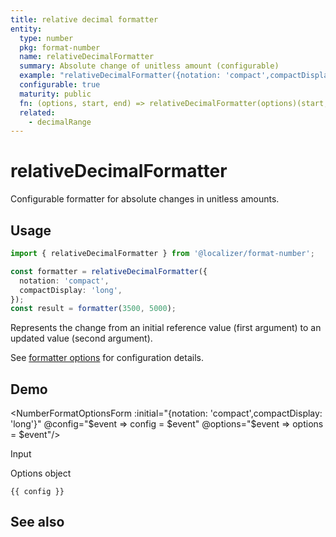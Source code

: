 ```yaml
---
title: relative decimal formatter
entity:
  type: number
  pkg: format-number
  name: relativeDecimalFormatter
  summary: Absolute change of unitless amount (configurable)
  example: "relativeDecimalFormatter({notation: 'compact',compactDisplay: 'long'})(3500, 5000)"
  configurable: true
  maturity: public
  fn: (options, start, end) => relativeDecimalFormatter(options)(start, end)
  related:
    - decimalRange
---
```


# relativeDecimalFormatter <Package name="format-number"/>

Configurable formatter for absolute changes in unitless amounts.

## Usage

```typescript twoslash
import { relativeDecimalFormatter } from '@localizer/format-number';

const formatter = relativeDecimalFormatter({
  notation: 'compact',
  compactDisplay: 'long',
});
const result = formatter(3500, 5000);
```

Represents the change from an initial reference value (first argument) to an updated value (second argument).

See [formatter options](./options/index.md) for configuration details.

## Demo

<script setup>
  import { ref } from 'vue';
  import { NFormItem } from 'naive-ui/es/form';
  import { NInputNumber } from 'naive-ui/es/input-number';
  import { NDivider } from 'naive-ui/es/divider';
  import NumberFormatOptionsForm from './NumberFormatOptionsForm.vue';

  const start = ref(3500);
  const end = ref(5000);
  const config = ref();
  const options = ref({});
</script>

<EntityDemo :args="[options, start, end]">

<NumberFormatOptionsForm :initial="{notation: 'compact',compactDisplay: 'long'}" @config="$event => config = $event" @options="$event => options = $event"/>

<NDivider title-placement="left">Input</NDivider>
<NFormItem label="Value before change"><NInputNumber clearable v-model:value="start" /></NFormItem>
<NFormItem label="Value after change"><NInputNumber clearable v-model:value="end" /></NFormItem>

<NDivider title-placement="left">Options object</NDivider>

```-vue
{{ config }}
```

</EntityDemo>

## See also

<Entities />
